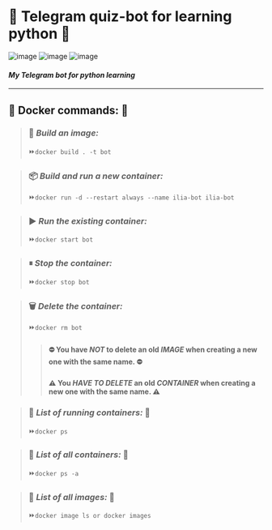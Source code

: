  # 🤖 Telegram quiz-bot for learning python 🤖

 ![image](https://img.shields.io/badge/Python-FFD43B?style=for-the-badge&logo=python&logoColor=blue)
 ![image](https://img.shields.io/badge/Telegram-2CA5E0?style=for-the-badge&logo=telegram&logoColor=white)
 ![image](https://img.shields.io/badge/Docker-2CA5E0?style=for-the-badge&logo=docker&logoColor=white)

#### _My Telegram bot for python learning_

____

 ## 🚢 Docker commands: 🚢

> ### 📝 _Build an image:_
>
>⏩`docker build . -t bot`

> ### 📦 _Build and run a new container:_
>
>⏩`docker run -d --restart always --name ilia-bot ilia-bot`

> ### ▶️ _Run the existing container:_
>
>⏩`docker start bot`

> ### ⏸ _Stop the container:_
>
>⏩`docker stop bot`

> ### 🗑  _Delete the container:_
>
>⏩`docker rm bot`
>
>> #### ⛔️ You have _NOT_ to delete an old _IMAGE_ when creating a new one with the same name. ⛔️
>>
>> #### ⚠️ You _HAVE TO DELETE_ an old _CONTAINER_ when creating a new one with the same name. ⚠️

> ### 🛂 _List of running containers:_ 🛂
>
>⏩`docker ps`

> ### 🛅 _List of all containers:_ 🛅
>
>⏩`docker ps -a`

> ### 🛃 _List of all images:_ 🛃
>
>⏩`docker image ls or docker images`
